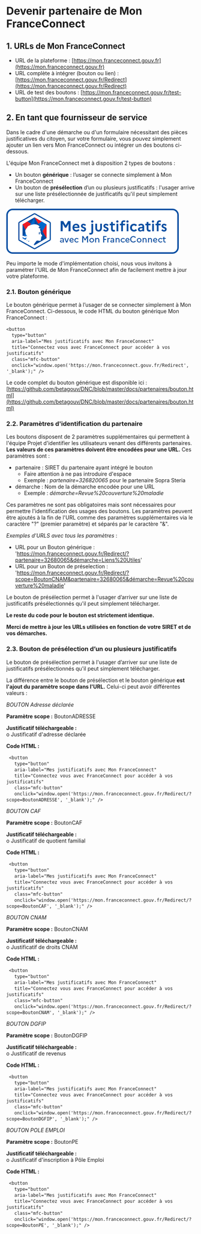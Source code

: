 # Devenir partenaire de Mon FranceConnect
## 1.	URLs de Mon FranceConnect

 - URL de la plateforme : [https://mon.franceconnect.gouv.fr](https://mon.franceconnect.gouv.fr)
 - URL complète à intégrer (bouton ou lien) : [https://mon.franceconnect.gouv.fr/Redirect](https://mon.franceconnect.gouv.fr/Redirect)
 - URL de test des boutons : [https://mon.franceconnect.gouv.fr/test-button](https://mon.franceconnect.gouv.fr/test-button)

## 2.	En tant que fournisseur de service

Dans le cadre d'une démarche ou d'un formulaire nécessitant des pièces justificatives du citoyen, sur votre formulaire, vous pouvez simplement ajouter un lien vers Mon FranceConnect ou intégrer un des boutons ci-dessous.

L'équipe Mon FranceConnect met à disposition 2 types de boutons :

 - Un bouton **générique** : l’usager se connecte simplement à Mon FranceConnect
 - Un bouton de **présélection** d’un ou plusieurs justificatifs : l'usager arrive sur une liste présélectionnée de justificatifs qu'il peut simplement télécharger. 
 
 
![Exemple d'affichage](bouton_mes_justificatifs.png)

Peu importe le mode d'implémentation choisi, nous vous invitons à paramétrer l'URL de Mon FranceConnect afin de facilement mettre à jour votre plateforme.

### 2.1.	Bouton générique
Le bouton générique permet à l’usager de se connecter simplement à Mon FranceConnect.
Ci-dessous, le code HTML du bouton générique Mon FranceConnect :

    <button 
      type="button" 
      aria-label="Mes justificatifs avec Mon FranceConnect" 
      title="Connectez vous avec FranceConnect pour accéder à vos justificatifs" 
      class="mfc-button" 
      onclick="window.open('https://mon.franceconnect.gouv.fr/Redirect', '_blank');" />

Le code complet du bouton générique est disponible ici : [https://github.com/betagouv/DNC/blob/master/docs/partenaires/bouton.html](https://github.com/betagouv/DNC/blob/master/docs/partenaires/bouton.html)


### 2.2.	Paramètres d'identification du partenaire

Les boutons disposent de 2 paramètres supplémentaires qui permettent à l'équipe Projet d'identifier les utilisateurs venant des différents partenaires. **Les valeurs de ces paramètres doivent être encodées pour une URL.** Ces paramètres sont : 

- partenaire : SIRET du partenaire ayant intégré le bouton
  - Faire attention à ne pas introduire d'espace
  - Exemple : *partenaire=326820065* pour le partenaire Sopra Steria
- démarche : Nom de la démarche encodée pour une URL
  - Exemple : *démarche=Revue%20couverture%20maladie*

Ces paramètres ne sont pas obligatoires mais sont nécessaires pour permettre l'identification des usages des boutons. Les paramètres peuvent être ajoutés à la fin de l'URL comme des paramètres supplémentaires via le caractère "?" (premier paramètre) et séparés par le caractère "&".

*Exemples d'URLS avec tous les paramètres* : 
- URL pour un Bouton générique : 'https://mon.franceconnect.gouv.fr/Redirect/?partenaire=32680065&démarche=Liens%20Utiles'
- URL pour un Bouton de préselection : 'https://mon.franceconnect.gouv.fr/Redirect/?scope=BoutonCNAM&partenaire=32680065&démarche=Revue%20couverture%20maladie'

Le bouton de présélection permet à l'usager d’arriver sur une liste de justificatifs présélectionnés qu'il peut simplement télécharger.

**Le reste du code pour le bouton est strictement identique.**

**Merci de mettre à jour les URLs utilisées en fonction de votre SIRET et de vos démarches.**

### 2.3.	Bouton de présélection d’un ou plusieurs justificatifs

Le bouton de présélection permet à l'usager d’arriver sur une liste de justificatifs présélectionnés qu'il peut simplement télécharger.

La différence entre le bouton de présélection et le bouton générique **est l'ajout du paramètre scope dans l'URL.** Celui-ci peut avoir différentes valeurs :

*BOUTON Adresse déclarée*

**Paramètre scope :** BoutonADRESSE

**Justificatif téléchargeable :**  
o	Justificatif d'adresse déclarée  

**Code HTML :**
   
     <button 
       type="button" 
       aria-label="Mes justificatifs avec Mon FranceConnect" 
       title="Connectez vous avec FranceConnect pour accéder à vos justificatifs" 
       class="mfc-button" 
       onclick="window.open('https://mon.franceconnect.gouv.fr/Redirect/?scope=BoutonADRESSE', '_blank');" />
       
       
*BOUTON CAF*

**Paramètre scope :** BoutonCAF

**Justificatif téléchargeable :**  
o	Justificatif de quotient familial  

**Code HTML :**
   
     <button 
       type="button" 
       aria-label="Mes justificatifs avec Mon FranceConnect" 
       title="Connectez vous avec FranceConnect pour accéder à vos justificatifs" 
       class="mfc-button" 
       onclick="window.open('https://mon.franceconnect.gouv.fr/Redirect/?scope=BoutonCAF', '_blank');" />


*BOUTON CNAM*

**Paramètre scope :** BoutonCNAM

**Justificatif téléchargeable :**  
o	Justificatif de droits CNAM  

**Code HTML :**
   
     <button 
       type="button" 
       aria-label="Mes justificatifs avec Mon FranceConnect" 
       title="Connectez vous avec FranceConnect pour accéder à vos justificatifs" 
       class="mfc-button" 
       onclick="window.open('https://mon.franceconnect.gouv.fr/Redirect/?scope=BoutonCNAM', '_blank');" />


*BOUTON DGFIP*

**Paramètre scope :** BoutonDGFIP

**Justificatif téléchargeable :**  
o	Justificatif de revenus  

**Code HTML :**
   
     <button 
       type="button" 
       aria-label="Mes justificatifs avec Mon FranceConnect" 
       title="Connectez vous avec FranceConnect pour accéder à vos justificatifs" 
       class="mfc-button" 
       onclick="window.open('https://mon.franceconnect.gouv.fr/Redirect/?scope=BoutonDGFIP', '_blank');" />


*BOUTON POLE EMPLOI*

**Paramètre scope :** BoutonPE

**Justificatif téléchargeable :**  
o	Justificatif d'inscription à Pôle Emploi  

**Code HTML :**
   
     <button 
       type="button" 
       aria-label="Mes justificatifs avec Mon FranceConnect" 
       title="Connectez vous avec FranceConnect pour accéder à vos justificatifs" 
       class="mfc-button" 
       onclick="window.open('https://mon.franceconnect.gouv.fr/Redirect/?scope=BoutonPE', '_blank');" />


